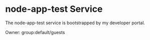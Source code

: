 # node-app-test Service

The node-app-test service is bootstrapped by my developer portal.

Owner: group:default/guests
